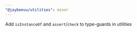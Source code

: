 ```yaml
---
"@jaybeeuu/utilities": minor
---
```


Add `isInstanceOf` and `assert`/`check` to type-guards in utilities
